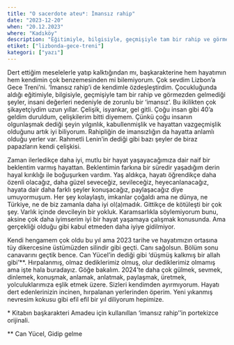 ```yaml
---
title: "O sacerdote ateu*: İmansız rahip"
date: "2023-12-20"
when: "20.12.2023"
where: "Kadıköy"
description: "Eğitimiyle, bilgisiyle, geçmişiyle tam bir rahip ve görmezden gelmediği gerçekler, insani değerleri nedeniyle de zorunlu bir ‘imansız’"
etiket: ["lizbonda-gece-treni"]
kategori: ["yazı"]
---
```



Dert ettiğim meselelerle yatıp kalktığından mı, başkarakterine hem hayatımın hem kendimin çok benzemesinden mi bilemiyorum. Çok sevdim Lizbon’a Gece Treni’ni. ‘İmansız rahip’i de kendimle özdeşleştirdim. Çocukluğunda aldığı eğitimiyle, bilgisiyle, geçmişiyle tam bir rahip ve görmezden gelmediği şeyler, insani değerleri nedeniyle de zorunlu bir ‘imansız’. Bu ikilikten çok şikayetçiydim uzun yıllar. Çelişik, isyankar, gel gitli. Çoğu insan gibi 40’a geldim duruldum, çelişkilerim bitti diyemem. Çünkü çoğu insanın olgunlaşmak dediği şeyin yılgınlık, kabullenmişlik ve hayattan vazgeçmişlik olduğunu artık iyi biliyorum. Rahipliğin de imansızlığın da hayatta anlamlı olduğu yerler var. Rahmetli Lenin’in dediği gibi bazı şeyler de biraz papazların kendi çelişkisi.


<!--more-->

Zaman ilerledikçe daha iyi, mutlu bir hayat yaşayacağımıza dair naif bir beklentim varmış hayattan. Beklentimin farkına bir süredir yaşadığım derin hayal kırıklığı ile boğuşurken vardım. Yaş aldıkça, hayatı öğrendikçe daha özenli olacağız, daha güzel seveceğiz, sevileceğiz, heyecanlanacağız, hayata dair daha farklı şeyler konuşacağız, paylaşacağız diye umuyormuşum. Her şey kolaylaştı, imkanlar çoğaldı ama ne dünya, ne Türkiye, ne de biz zamanla daha iyi ol(a)madık. Gittikçe de kötüleşti bir çok şey. Varlık içinde devcileyin bir yokluk. Karamsarlıkla söylemiyorum bunu, aksine çok daha iyimserim iyi bir hayat yaşamaya çalışmak konusunda. Ama gerçekliği olduğu gibi kabul etmeden daha iyiye gidilmiyor.

Kendi hengamem çok oldu bu yıl ama 2023 tarihe ve hayatımızın ortasına tüy dikercesine üstümüzden silindir gibi geçti. Canı sağolsun. Bölüm sonu canavarını geçtik bence. Can Yücel’in dediği gibi ‘düşmüş kalkmış bir allah gibi’**. Hırpalanmış, olmaz dediklerimiz olmuş, olur dediklerimiz olmamış ama işte hala buradayız. Göğe bakalım. 2024’te daha çok gülmek, sevmek, dinlemek, konuşmak, anlamak, anlatmak, paylaşmak, üretmek, yolculuklarımıza eşlik etmek üzere. Sizleri kendimden ayırmıyorum. Hayatı dert edenlerinizin incinen, hırpalanan yerlerinden öperim. Yeni yıkanmış nevresim kokusu gibi efil efil  bir yıl diliyorum hepimize.

\* Kitabın başkarakteri Amadeu için kullanıllan ‘imansız rahip’’in portekizce orijinali.

\*\* Can Yücel, Gidip gelme